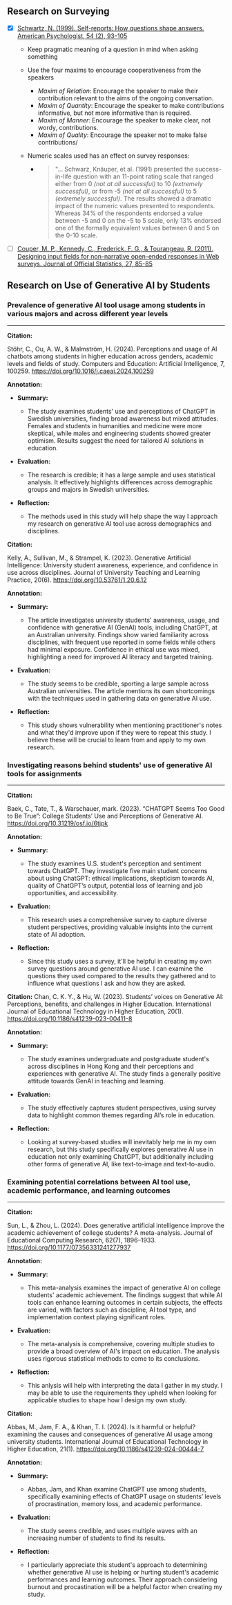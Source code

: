 ## Research on Surveying
- [x] [Schwartz, N. (1999). Self-reports: How questions shape answers. American Psychologist, 54 (2), 93-105](https://cci.drexel.edu/faculty/sgasson/Readings/Schwarz%20%5B1999%5D%20Self-reports%20-%20How%20the%20questions%20shape%20the%20answers.pdf)
   - Keep pragmatic meaning of a question in mind when asking something
   - Use the four maxims to encourage cooperativeness from the speakers
     - *Maxim of Relation*: Encourage the speaker to make their contribution relevant to the aims of the ongoing conversation.
      - *Maxim of Quantity*: Encourage the speaker to make contributions informative, but not more informative than is required.
      - *Maxim of Manner*: Encourage the speaker to make clear, not wordy, contributions.
      - *Maxim of Quality*: Encourage the speaker not to make false contributions/
   - Numeric scales used has an effect on survey responses: 
   
      - >"... Schwarz, Knäuper, et al. (1991) presented the success-in-life question with an 11-point rating scale that ranged either from 0 *(not at all successful)* to 10 *(extremely successful)*, or from -5 *(not at all successful)* to 5 *(extremely successful)*. The results showed a dramatic impact of the numeric values presented to respondents. Whereas 34% of the respondents endorsed a value between -5 and 0 on the -5 to 5 scale, only 13% endorsed one of the formally equivalent values between 0 and 5 on the 0-10 scale.
- [ ] [Couper, M. P., Kennedy, C., Frederick, F. G., & Tourangeau, R. (2011). Designing input fields for non-narrative open-ended responses in Web surveys. Journal of Official Statistics, 27, 85-85](https://www.ncbi.nlm.nih.gov/pmc/articles/PMC3570266/)


## Research on Use of Generative AI by Students
### Prevalence of generative AI tool usage among students in various majors and across different year levels
---
**Citation:**

Stöhr, C., Ou, A. W., & Malmström, H. (2024). Perceptions and usage of AI chatbots among students in higher education across genders, academic levels and fields of study. Computers and Education: Artificial Intelligence, 7, 100259. https://doi.org/10.1016/j.caeai.2024.100259 

**Annotation:**
- **Summary:**
   - The study examines students' use and perceptions of ChatGPT in Swedish universities, finding broad awareness but mixed attitudes. Females and students in humanities and medicine were more skeptical, while males and engineering students showed greater optimism. Results suggest the need for tailored AI solutions in education.

- **Evaluation:**
   - The research is credible; it has a large sample and uses statistical analysis. It effectively highlights differences across demographic groups and majors in Swedish universities.
 
- **Reflection:**
   - The methods used in this study will help shape the way I approach my research on generative AI tool use across demographics and disciplines.



**Citation:**

Kelly, A., Sullivan, M., & Strampel, K. (2023). Generative Artificial Intelligence: University student awareness, experience, and confidence in use across disciplines. Journal of University Teaching and Learning Practice, 20(6). https://doi.org/10.53761/1.20.6.12

**Annotation:**
- **Summary:**
   - The article investigates university students' awareness, usage, and confidence with generative AI (GenAI) tools, including ChatGPT, at an Australian university. Findings show varied familiarity across disciplines, with frequent use reported in some fields while others had minimal exposure. Confidence in ethical use was mixed, highlighting a need for improved AI literacy and targeted training.

- **Evaluation:**
   - The study seems to be credible, sporting a large sample across Australian universities. The article mentions its own shortcomings with the techniques used in gathering data on generative AI use.
 
- **Reflection:**
   - This study shows vulnerability when mentioning practitioner's notes and what they'd improve upon if they were to repeat this study. I believe these will be crucial to learn from and apply to my own research.
 
### Investigating reasons behind students' use of generative AI tools for assignments
---
**Citation:**

Baek, C., Tate, T., & Warschauer,  mark. (2023). “CHATGPT Seems Too Good to Be True”: College Students’ Use and Perceptions of Generative AI. https://doi.org/10.31219/osf.io/6tjpk 

**Annotation:**
- **Summary:**
   - The study examines U.S. student's perception and sentiment towards ChatGPT. They investigate five main student concerns about using ChatGPT: ethical implications, skepticism towards AI, quality of ChatGPT’s output, potential loss of learning and job opportunities, and accessibility.

- **Evaluation:**
   - This research uses a comprehensive survey to capture diverse student perspectives, providing valuable insights into the current state of AI adoption.
 
- **Reflection:**
   - Since this study uses a survey, it'll be helpful in creating my own survey questions around generative AI use. I can examine the questions they used compared to the results they gathered and to influence what questions I ask and how they are asked.



 **Citation:**
Chan, C. K. Y., & Hu, W. (2023). Students’ voices on Generative AI: Perceptions, benefits, and challenges in Higher Education. International Journal of Educational Technology in Higher Education, 20(1). https://doi.org/10.1186/s41239-023-00411-8 

**Annotation:**
- **Summary:**
   - The study examines undergraduate and postgraduate student's across disciplines in Hong Kong and their perceptions and experiences with generative AI. The study finds a generally positive attitude towards GenAI in teaching and learning.

- **Evaluation:**
   - The study effectively captures student perspectives, using survey data to highlight common themes regarding AI’s role in education.
 
- **Reflection:**
   - Looking at survey-based studies will inevitably help me in my own research, but this study specifically explores generative AI use in education not only examining ChatGPT, but additionally including other forms of generative AI, like text-to-image and text-to-audio.
 
### Examining potential correlations between AI tool use, academic performance, and learning outcomes
---
 **Citation:**
 
Sun, L., & Zhou, L. (2024). Does generative artificial intelligence improve the academic achievement of college students? A meta-analysis. Journal of Educational Computing Research, 62(7), 1896–1933. https://doi.org/10.1177/07356331241277937 

**Annotation:**
- **Summary:**
   - This meta-analysis examines the impact of generative AI on college students' academic achievement. The findings suggest that while AI tools can enhance learning outcomes in certain subjects, the effects are varied, with factors such as discipline, AI tool type, and implementation context playing significant roles.

- **Evaluation:**
   - The meta-analysis is comprehensive, covering multiple studies to provide a broad overview of AI's impact on education. The analysis uses rigorous statistical methods to come to its conclusions.
 
- **Reflection:**
   - This anlysis will help with interpreting the data I gather in my study. I may be able to use the requirements they upheld when looking for applicable studies to shape how I design my own study.


**Citation:**

Abbas, M., Jam, F. A., & Khan, T. I. (2024). Is it harmful or helpful? examining the causes and consequences of generative AI usage among university students. International Journal of Educational Technology in Higher Education, 21(1). https://doi.org/10.1186/s41239-024-00444-7 

**Annotation:**
- **Summary:**
   - Abbas, Jam, and Khan examine ChatGPT use among students, specifically examining effects of ChatGPT usage on students’ levels of procrastination, memory loss, and academic performance.

- **Evaluation:**
   - The study seems credible, and uses multiple waves with an increasing number of students to find its results.
 
- **Reflection:**
   - I particularly appreciate this student's approach to determining whether generative AI use is helping or hurting student's academic performances and learning outcomes. Their approach considering burnout and procastination will be a helpful factor when creating my study.



